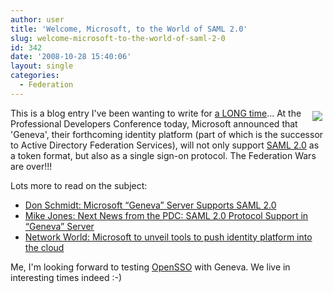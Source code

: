 ```yaml
---
author: user
title: 'Welcome, Microsoft, to the World of SAML 2.0'
slug: welcome-microsoft-to-the-world-of-saml-2-0
id: 342
date: '2008-10-28 15:40:06'
layout: single
categories:
  - Federation
---
```


<span style="margin: 5px; float: right;">[![](http://blog.superpat.com/wp-content/uploads/2009/09/Microsoft.png)](http://identity-des.com/2008/10/28/microsoft-geneva-server-supports-saml-20/)</span>

This is a blog entry I've been wanting to write for [a LONG time](http://blog.superpat.com/2005/12/08/update-on-ws-federation-saml-2-0/)... At the Professional Developers Conference today, Microsoft announced that 'Geneva', their forthcoming identity platform (part of which is the successor to Active Directory Federation Services), will not only support [SAML 2.0](http://www.oasis-open.org/committees/security/) as a token format, but also as a single sign-on protocol. The Federation Wars are over!!!

Lots more to read on the subject:

*   [Don Schmidt: Microsoft “Geneva” Server Supports SAML 2.0](http://identity-des.com/2008/10/28/microsoft-geneva-server-supports-saml-20/)
*   [Mike Jones: Next News from the PDC: SAML 2.0 Protocol Support in “Geneva” Server](http://self-issued.info/?p=90)
*   [Network World: Microsoft to unveil tools to push identity platform into the cloud](http://www.networkworld.com/news/2008/102708-microsoft-identity-cloud.html)

Me, I'm looking forward to testing [OpenSSO](http://opensso.org/) with Geneva. We live in interesting times indeed :-)